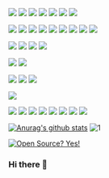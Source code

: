 <p float="left">
  <!--Shell--><img src="https://img.shields.io/badge/shell_script%20-%23121011.svg?&style=for-the-badge&logo=gnu-bash&logoColor=white"/>
  <!--Python--><img src="https://img.shields.io/badge/python%20-%2314354C.svg?&style=for-the-badge&logo=python&logoColor=white"/>
  <!--C#--><img src="https://img.shields.io/badge/c%23%20-%23239120.svg?&style=for-the-badge&logo=c-sharp&logoColor=white"/>
  <!--Kotlin--><img src="https://img.shields.io/badge/kotlin-%230095D5.svg?&style=for-the-badge&logo=kotlin&logoColor=white"/>
  <!--GO--><img src="https://img.shields.io/badge/go-%2300ADD8.svg?&style=for-the-badge&logo=go&logoColor=white"/>
  <!--C--><img src="https://img.shields.io/badge/c%20-%2300599C.svg?&style=for-the-badge&logo=c&logoColor=white"/>
  <!--Cpp--><img src="https://img.shields.io/badge/c++%20-%2300599C.svg?&style=for-the-badge&logo=c%2B%2B&ogoColor=white"/>
</p>
<p float="left">
  <!--HTML--><img src="https://img.shields.io/badge/html5%20-%23E34F26.svg?&style=for-the-badge&logo=html5&logoColor=white"/>
  <!--CSS--><img src="https://img.shields.io/badge/css3%20-%231572B6.svg?&style=for-the-badge&logo=css3&logoColor=white"/>
  <!--SASS--><img src="https://img.shields.io/badge/SASS%20-hotpink.svg?&style=for-the-badge&logo=SASS&logoColor=white"/>
  <!--Boot--><img src="https://img.shields.io/badge/bootstrap%20-%23563D7C.svg?&style=for-the-badge&logo=bootstrap&logoColor=white"/>
  <!--Material--><img src="https://img.shields.io/badge/material%20ui%20-%230081CB.svg?&style=for-the-badge&logo=material-ui&logoColor=white"/>
  <!--MArkdown--><img src="https://img.shields.io/badge/markdown-%23000000.svg?&style=for-the-badge&logo=markdown&logoColor=white"/>
  <!--JS--><img src="https://img.shields.io/badge/javascript%20-%23323330.svg?&style=for-the-badge&logo=javascript&logoColor=%23F7DF1E"/>
  <!--NodeJS--><img src="https://img.shields.io/badge/node.js%20-%2343853D.svg?&style=for-the-badge&logo=node.js&logoColor=white"/>
  <!--Jquery--><img src="https://img.shields.io/badge/jquery%20-%230769AD.svg?&style=for-the-badge&logo=jquery&logoColor=white"/>
</p>
<p float="left">
  <!--sqlite--><img src ="https://img.shields.io/badge/sqlite-%2307405e.svg?&style=for-the-badge&logo=sqlite&logoColor=white"/>
  <!--MongoDB--><img src ="https://img.shields.io/badge/MongoDB-%234ea94b.svg?&style=for-the-badge&logo=mongodb&logoColor=white"/>
  <!--postgres--><img src ="https://img.shields.io/badge/postgres-%23316192.svg?&style=for-the-badge&logo=postgresql&logoColor=white"/>
  <!--mysql--><img src="https://img.shields.io/badge/mysql-%2300f.svg?&style=for-the-badge&logo=mysql&logoColor=white"/>
</p>
<p float="left">
  <!--Nginx--><img src="https://img.shields.io/badge/nginx%20-%23009639.svg?&style=for-the-badge&logo=nginx&logoColor=white"/>
  <!--Apache--><img src="https://img.shields.io/badge/apache%20-%23D42029.svg?&style=for-the-badge&logo=apache&logoColor=white"/>
</p>
<p float="left">
  <!--Jenkins--><img src="https://img.shields.io/badge/jenkins%20-%232C5263.svg?&style=for-the-badge&logo=jenkins&logoColor=white"/>
  <!--CIRCLECI--><img src="https://img.shields.io/badge/CIRCLECI%20-%23161616.svg?&style=for-the-badge&logo=circleci&logoColor=white"/>
  <!--TravisCI--><img src="https://img.shields.io/badge/travisci%20-%232B2F33.svg?&style=for-the-badge&logo=travis&logoColor=white"/>
</p>
  <!--docker--><img src="https://img.shields.io/badge/docker%20-%230db7ed.svg?&style=for-the-badge&logo=docker&logoColor=white"/>
<p float="left">
  <!--Keras--><img src="https://img.shields.io/badge/Keras%20-%23D00000.svg?&style=for-the-badge&logo=Keras&logoColor=white"/>
  <!--TensorFlow--><img src="https://img.shields.io/badge/TensorFlow%20-%23FF6F00.svg?&style=for-the-badge&logo=TensorFlow&logoColor=white" />
  <!--PyTorch--><img src="https://img.shields.io/badge/PyTorch%20-%23EE4C2C.svg?&style=for-the-badge&logo=PyTorch&logoColor=white" />
  <!--Django--><img src="https://img.shields.io/badge/django%20-%23092E20.svg?&style=for-the-badge&logo=django&logoColor=white"/>
  <!--Flask--><img src="https://img.shields.io/badge/flask%20-%23000.svg?&style=for-the-badge&logo=flask&logoColor=white"/>
  <!--Vue--><img src="https://img.shields.io/badge/vuejs%20-%2335495e.svg?&style=for-the-badge&logo=vue.js&logoColor=%234FC08D"/>
  <!--pandas--><img src="https://img.shields.io/badge/pandas%20-%23150458.svg?&style=for-the-badge&logo=pandas&logoColor=white" />
  <!--numpy--><img src="https://img.shields.io/badge/numpy%20-%23013243.svg?&style=for-the-badge&logo=numpy&logoColor=white" />
</p>


[![Anurag's github stats](https://github-readme-stats.vercel.app/api?username=Naereen&theme=blue-green)](https://github.com/anuraghazra/github-readme-stats)
![1](https://github-readme-stats.vercel.app/api/top-langs/?username=Naereen&theme=blue-green)

[![Open Source? Yes!](https://badgen.net/badge/Open%20Source%20%3F/Yes%21/blue?icon=github)](https://github.com/Naereen/badges/)
### Hi there 👋

<!--
**cyberyard/cyberyard** is a ✨ _special_ ✨ repository because its `README.md` (this file) appears on your GitHub profile.

Here are some ideas to get you started:

- 🔭 I’m currently working on ...
- 🌱 I’m currently learning ...
- 👯 I’m looking to collaborate on ...
- 🤔 I’m looking for help with ...
- 💬 Ask me about ...
- 📫 How to reach me: ...
- 😄 Pronouns: ...
- ⚡ Fun fact: ...
-->

